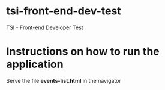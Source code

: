 # tsi-front-end-dev-test

TSI - Front-end Developer Test

# Instructions on how to run the application

Serve the file **events-list.html** in the navigator
